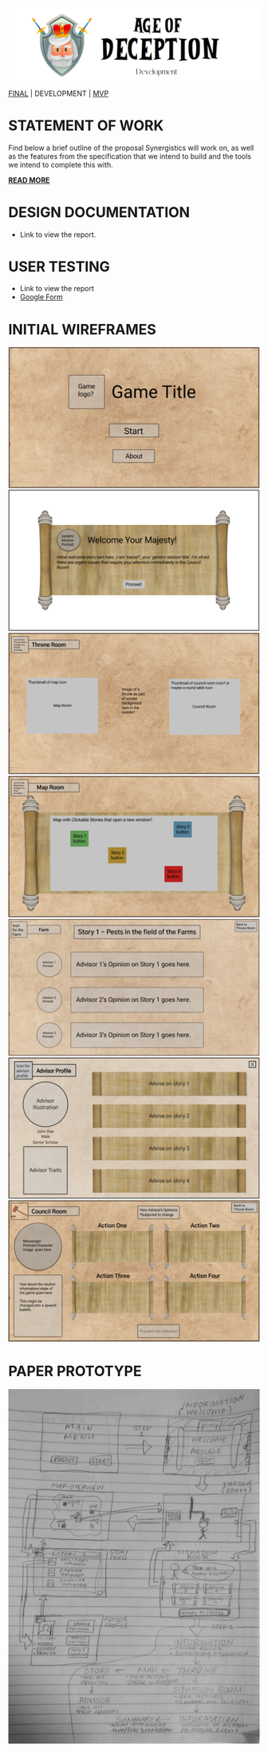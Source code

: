 ![Development Title](Development-Title.PNG)

[FINAL](https://zebenman.github.io/DECO3801-Synergistics/Team-Portfolio/Final)  | DEVELOPMENT  |  [MVP](https://zebenman.github.io/DECO3801-Synergistics/Team-Portfolio/MVP)


# STATEMENT OF WORK
Find below a brief outline of the proposal Synergistics will work on, as well as the features from the specification that we intend to build and the tools we intend to complete this with.

[**READ MORE**](https://zebenman.github.io/DECO3801-Synergistics/Team-Portfolio/Development/Statement-of-Work)

# DESIGN DOCUMENTATION
- Link to view the report.

# USER TESTING

- Link to view the report
- [Google Form](https://forms.gle/9JHe7Gtn9e9Fef477)


# INITIAL WIREFRAMES
![screen 1](Development/Wireframes/1.png)
![screen 2](Development/Wireframes/2.png)
![screen 3](Development/Wireframes/3.png)
![screen 4](Development/Wireframes/4.png)
![screen 5](Development/Wireframes/5.png)
![screen 6](Development/Wireframes/6.png)
![screen 7](Development/Wireframes/7.png)

# PAPER PROTOTYPE
![Paper Prototype](Development/PaperPrototype.jpg)
